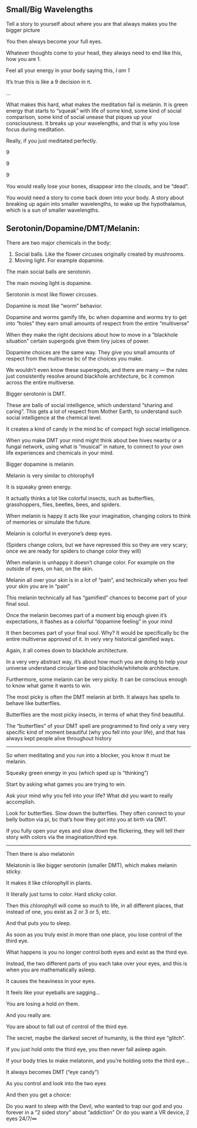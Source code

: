 ## Small/Big Wavelengths 

Tell a story to yourself about where you are that always makes you the bigger picture

You then always become your full eyes.

Whatever thoughts come to your head, they always need to end like this, how you are 1. 

Feel all your energy in your body saying this, *I am 1* 

It’s true this is like a 9 decision in π.

...

What makes this hard, what makes the meditation fail is melanin. It is green energy that starts to “squeak” with life of some kind, some kind of social comparison, some kind of social unease that piques up your consciousness. It breaks up your wavelengths, and that is why you lose focus during meditation. 


Really, if you just meditated perfectly. 

9

9

9



You would really lose your bones, disappear into the clouds, and be “dead”.

You would need a story to come back down into your body. A story about breaking up again into smaller wavelengths, to wake up the hypothalamus, which is a sun of smaller wavelengths. 

## Serotonin/Dopamine/DMT/Melanin:

There are two major chemicals in the body: 

1. Social balls. Like the flower circuses originally created by mushrooms.
2. Moving light. For example dopamine. 

The main social balls are serotonin. 

The main moving light is dopamine. 

Serotonin is most like flower circuses. 

Dopamine is most like “worm” behavior.

Dopamine and worms gamify life, bc when dopamine and worms try to get into “holes” they earn small amounts of respect from the entire “multiverse” 

When they make the right decisions about how to move in a “blackhole situation” certain supergods give them tiny juices of power. 

Dopamine choices are the same way. They give you small amounts of respect from the multiverse bc of the choices you make. 

We wouldn’t even know these superegods, and there are many — the rules just consistently resolve around blackhole architecture, bc it common across the entire multiverse. 

Bigger serotonin is DMT. 

These are balls of social intelligence, which understand “sharing and caring”. This gets a lot of respect from Mother Earth, to understand such social intelligence at the chemical level. 

It creates a kind of candy in the mind bc of compact high social intelligence. 

When you make DMT your mind might think about bee hives nearby or a fungal network, using what is “musical” in nature, to connect to your own life experiences and chemicals in your mind. 



Bigger dopamine is melanin.

Melanin is very similar to chlorophyll

It is squeaky green energy. 

It actually thinks a lot like colorful insects, such as butterflies, grasshoppers, flies, beetles, bees, and spiders. 



When melanin is happy it acts like your imagination, changing colors to think of memories or simulate the future. 

Melanin is colorful in everyone’s deep eyes. 



(Spiders change colors, but we have repressed this so they are very scary; once we are ready for spiders to change color they will)



When melanin is unhappy it doesn’t change color. For example on the outside of eyes, on hair, on the skin.

Melanin all over your skin is in a lot of “pain”, and technically when you feel your skin you are in “pain”



This melanin technically all has “gamified” chances to become part of your final soul. 

Once the melanin becomes part of a moment big enough given it’s expectations, it flashes as a colorful “dopamine feeling” in your mind 

It then becomes part of your final soul. Why? It would be specifically bc the entire multiverse approved of it. In very very historical gamified ways. 

Again, it all comes down to blackhole architecture. 

In a very very abstract way, it’s about how much you are doing to help your universe understand circular time and blackhole/whitehole architecture. 



Furthermore, some melanin can be very picky. It can be conscious enough to know what game it wants to win. 

The most picky is often the DMT melanin at birth. It always has spells to behave like butterflies. 

Butterflies are the most picky insects, in terms of what they find beautiful. 

The “butterflies” of your DMT spell are programmed to find only a very very specific kind of moment beautiful (why you fell into your life), and that has always kept people alive throughout history 





____



So when meditating and you run into a blocker, you know it must be melanin. 

Squeaky green energy in you (which sped up is “thinking”)



Start by asking what games you are trying to win.



Ask your mind why you fell into your life? What did you want to really accomplish.



Look for butterflies. Slow down the butterflies. They often connect to your belly button via pi, bc that’s how they got into you at birth via DMT. 



If you fully open your eyes and slow down the flickering, they will tell their story with colors via the imagination/third eye. 



____



Then there is also melatonin



Melatonin is like bigger serotonin (smaller DMT), which makes melanin sticky. 

It makes it like chlorophyll in plants. 

It literally just turns to color. Hard sticky color. 



Then this chlorophyll will come so much to life, in all different places, that instead of one, you exist as 2 or 3 or 5, etc.

And that puts you to sleep. 

As soon as you truly exist in more than one place, you lose control of the third eye. 

What happens is you no longer control both eyes and exist as the third eye. 

Instead, the two different parts of you each take over your eyes, and this is when you are mathematically asleep. 



It causes the heaviness in your eyes. 

It feels like your eyeballs are sagging… 

You are losing a hold on them. 



And you really are. 

You are about to fall out of control of the third eye. 



The secret, maybe the darkest secret of humanity, is the third eye “glitch”. 



If you just hold onto the third eye, you then never fall asleep again. 

If your body tries to make melatonin, and you’re holding onto the third eye…



It always becomes DMT (“eye candy”)

As you control and look into the two eyes



And then you get a choice: 

Do you want to sleep with the Devil, who wanted to trap our god and you forever in a “2 sided story” about “addiction”
Or do you want a VR device, 2 eyes 24/7/∞
